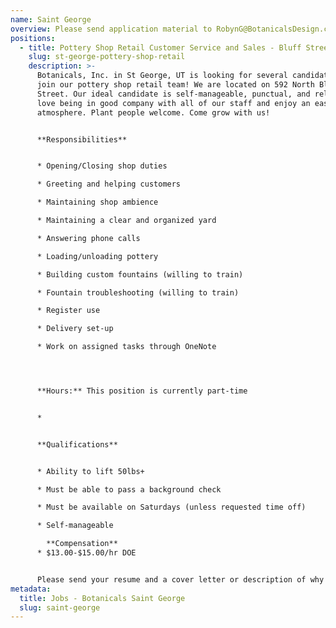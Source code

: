 ```yaml
---
name: Saint George
overview: Please send application material to RobynG@BotanicalsDesign.com.
positions:
  - title: Pottery Shop Retail Customer Service and Sales - Bluff Street
    slug: st-george-pottery-shop-retail
    description: >-
      Botanicals, Inc. in St George, UT is looking for several candidates to
      join our pottery shop retail team! We are located on 592 North Bluff
      Street. Our ideal candidate is self-manageable, punctual, and reliable. We
      love being in good company with all of our staff and enjoy an easy-going
      atmosphere. Plant people welcome. Come grow with us!


      **Responsibilities**


      * Opening/Closing shop duties

      * Greeting and helping customers

      * Maintaining shop ambience

      * Maintaining a clear and organized yard

      * Answering phone calls

      * Loading/unloading pottery

      * Building custom fountains (willing to train)

      * Fountain troubleshooting (willing to train)

      * Register use

      * Delivery set-up

      * Work on assigned tasks through OneNote




      **Hours:** This position is currently part-time


      *


      **Qualifications**


      * Ability to lift 50lbs+

      * Must be able to pass a background check

      * Must be available on Saturdays (unless requested time off)

      * Self-manageable

        **Compensation**
      * $13.00-$15.00/hr DOE


      Please send your resume and a cover letter or description of why you are interested in this position.
metadata:
  title: Jobs - Botanicals Saint George
  slug: saint-george
---
```

